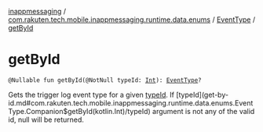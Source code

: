 [inappmessaging](../../index.md) / [com.rakuten.tech.mobile.inappmessaging.runtime.data.enums](../index.md) / [EventType](index.md) / [getById](./get-by-id.md)

# getById

`@Nullable fun getById(@NotNull typeId: `[`Int`](https://kotlinlang.org/api/latest/jvm/stdlib/kotlin/-int/index.html)`): `[`EventType`](index.md)`?`

Gets the trigger log event type for a given [typeId](get-by-id.md#com.rakuten.tech.mobile.inappmessaging.runtime.data.enums.EventType.Companion$getById(kotlin.Int)/typeId).
If [typeId](get-by-id.md#com.rakuten.tech.mobile.inappmessaging.runtime.data.enums.EventType.Companion$getById(kotlin.Int)/typeId) argument is not any of the valid id, null will be returned.

